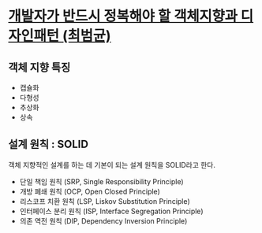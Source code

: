# [개발자가 반드시 정복해야 할 객체지향과 디자인패턴 (최범균)](https://www.aladin.co.kr/shop/wproduct.aspx?ItemId=28301535)

## 객체 지향 특징

- 캡슐화
- 다형성
- 추상화
- 상속

## 설계 원칙 : SOLID

객체 지향적인 설계를 하는 데 기본이 되는 설계 원칙을 SOLID라고 한다.

- 단일 책임 원칙 (SRP, Single Responsibility Principle)
- 개방 폐쇄 원칙 (OCP, Open Closed Principle)
- 리스코프 치환 원칙 (LSP, Liskov Substitution Principle)
- 인터페이스 분리 원칙 (ISP, Interface Segregation Principle)
- 의존 역전 원칙 (DIP, Dependency Inversion Principle)
